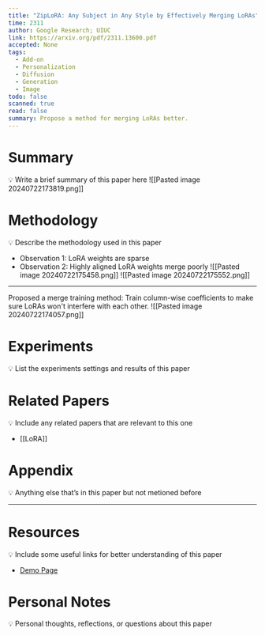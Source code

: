 ```yaml
---
title: "ZipLoRA: Any Subject in Any Style by Effectively Merging LoRAs"
time: 2311
author: Google Research; UIUC
link: https://arxiv.org/pdf/2311.13600.pdf
accepted: None
tags:
  - Add-on
  - Personalization
  - Diffusion
  - Generation
  - Image
todo: false
scanned: true
read: false
summary: Propose a method for merging LoRAs better.
---
```

# Summary
💡 Write a brief summary of this paper here
![[Pasted image 20240722173819.png]]
# Methodology
💡 Describe the methodology used in this paper
- Observation 1: LoRA weights are sparse
- Observation 2: Highly aligned LoRA weights merge poorly
![[Pasted image 20240722175458.png]]
![[Pasted image 20240722175552.png]]

---
Proposed a merge training method: Train column-wise coefficients to make sure LoRAs won't interfere with each other.
![[Pasted image 20240722174057.png]]
# Experiments
💡 List the experiments settings and results of this paper

# Related Papers
💡 Include any related papers that are relevant to this one
- [[LoRA]]
# Appendix
💡 Anything else that’s in this paper but not metioned before

---
# Resources
💡 Include some useful links for better understanding of this paper
- [Demo Page](https://ziplora.github.io/)
# Personal Notes
💡 Personal thoughts, reflections, or questions about this paper